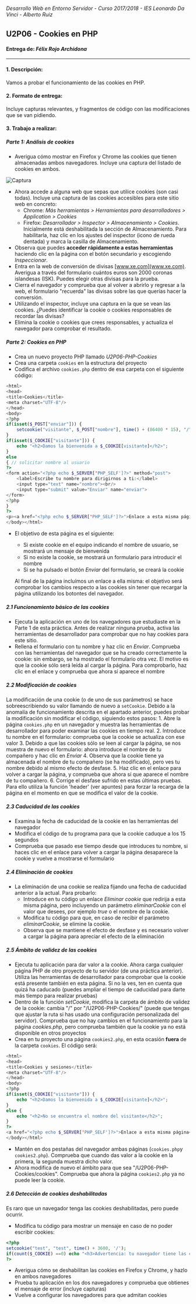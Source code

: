 ###### *Desarrollo Web en Entorno Servidor - Curso 2017/2018 - IES Leonardo Da Vinci - Alberto Ruiz*
## U2P06 - Cookies en PHP
#### Entrega de: *Félix Rojo Archidona*
----
#### 1. Descripción:

Vamos a probar el funcionamiento de las cookies en PHP.

#### 2. Formato de entrega:

Incluye capturas relevantes, y fragmentos de código con las modificaciones que se van pidiendo.

#### 3. Trabajo a realizar:

##### Parte 1: Análisis de cookies

* Averigua cómo mostrar en Firefox y Chrome las cookies que tienen almacenadas ambos navegadores. Incluye una captura del listado de cookies en ambos.

![Captura](imagenes\Captura.PNG)

* Ahora accede a alguna web que sepas que utilice cookies (son casi todas). Incluye una captura de las cookies accesibles para este sitio web en concreto:
  * Chrome: *Más herramientas > Herramientas para desarrolladores > Application > Cookies*
  * Firefox: *Desarrollador > Inspector > Almacenamiento > Cookies*. Inicialmente está deshabilitada la sección de Almacenamiento. Para habilitarla, haz clic en los ajustes del inspector (icono de rueda dentada) y marca la casilla de Almacenamiento.
* Observa que puedes **acceder rápidamente a estas herramientas** haciendo clic en la página con el botón secundario y escogiendo *Inspeccionar*.
* Entra en la web de conversión de divisas [www.xe.com](www.xe.com). Averigua a través del formulario cuántos euros son 2000 coronas islandesas (ISK). Puedes elegir otras divisas para la prueba.
* Cierra el navegador y comprueba que al volver a abrirlo y regresar a la web, el formulario "recuerda" las divisas sobre las que querías hacer la conversión.
* Utilizando el inspector, incluye una captura en la que se vean las cookies. ¿Puedes identificar la cookie o cookies responsables de recordar las divisas?
* Elimina la cookie o cookies que crees responsables, y actualiza el navegador para comprobar el resultado.

##### Parte 2: Cookies en PHP

* Crea un nuevo proyecto PHP llamado *U2P06-PHP-Cookies*
* Crea una carpeta `cookies` en la estructura del proyecto
* Codifica el archivo `cookies.php` dentro de esa carpeta con el siguiente código:

```php
<html>
<head>
<title>Cookies</title>
<meta charset="UTF-8"/>
</head>
<body>
<?php
if(isset($_POST["enviar"])) {
	setcookie("visitante", $_POST["nombre"], time() + (86400 * 15), "/"); // 86400 = segundos en 1 día
}
if(isset($_COOKIE["visitante"])) {
	echo "<h2>Damos la bienvenida a $_COOKIE[visitante]</h2>";
}
else
{ // solicitar nombre al usuario
?>
<form action="<?php echo $_SERVER['PHP_SELF']?>" method="post">
    <label>Escribe tu nombre para dirigirnos a ti:</label>
    <input type="text" name="nombre"><br/>
    <input type="submit" value="Enviar" name="enviar">
</form>
<?php
}
?>
<p><a href="<?php echo $_SERVER['PHP_SELF']?>">Enlace a esta misma página</a></p>
</body></html>
```

* El objetivo de esta página es el siguiente:
  * Si existe cookie en el equipo indicando el nombre de usuario, se mostrará un mensaje de bienvenida
  * Si no existe la cookie, se mostrará un formulario para introducir el nombre
  * Si se ha pulsado el botón *Enviar* del formulario, se creará la cookie

  Al final de la página incluímos un enlace a ella misma: el objetivo será comprobar los cambios respecto a las cookies sin tener que recargar la página utilizando los botontes del navegador.

##### 2.1 Funcionamiento básico de las cookies

* Ejecuta la aplicación en uno de los navegadores que estudiaste en la Parte 1 de esta práctica. Antes de realizar ninguna prueba, activa las herramientas de desarrollador para comprobar que no hay cookies para este sitio.
* Rellena el formulario con tu nombre y haz clic en *Enviar*. Comprueba con las herramientas del navegador que se ha creado correctamente la cookie: sin embargo, se ha mostrado el formulario otra vez. El motivo es que la cookie sólo será leída al cargar la página. Para comprobarlo, haz clic en el enlace y comprueba que ahora sí aparece el nombre

##### 2.2 Modificación de cookies

La modificación de una cookie (o de uno de sus parámetros) se hace sobreescribiendo su valor llamando de nuevo a `setCookie`. Debido a la anomalía de funcionamiento descrita en el apartado anterior, puedes probar la modificación sin modificar el código, siguiendo estos pasos:
    1. Abre la página `cookies.php` en un navegador y muestra las herramientas de desarrollador para poder examinar las cookies en tiempo real.
    2. Introduce tu nombre en el formulario: comprueba que la cookie se actualiza con ese valor
    3. Debido a que las cookies sólo se leen al cargar la página, se nos muestra de nuevo el formulario: ahora introduce el nombre de tu compañero y hac clic en *Enviar*
    4. Observa que la cookie tiene ya almacenada el nombre de tu compañero (se ha modificado), pero ves tu nombre debido al mismo efecto de desfase.
    5. Haz clic en el enlace para volver a cargar la página, y comprueba que ahora sí que aparece el nombre de tu compañero.
    6. Corrige el desfase sufrido en estas últimas pruebas. Para ello utiliza la función 'header' (ver apuntes) para forzar la recarga de la página en el momento en que se modifica el valor de la cookie.

##### 2.3 Caducidad de las cookies

* Examina la fecha de caducidad de la cookie en las herramientas del navegador
* Modifica el código de tu programa para que la cookie caduque a los 15 segundos
* Comprueba que pasado ese tiempo desde que introduces tu nombre, si haces clic en el enlace para volver a cargar la página desaparece la cookie y vuelve a mostrarse el formulario

##### 2.4 Eliminación de cookies

* La eliminación de una cookie se realiza fijando una fecha de caducidad anterior a la actual. Para probarlo:
  * Introduce en tu código un enlace *Eliminar cookie* que redirija a esta misma página, pero incluyendo un parámetro *eliminarCookie* con el valor que desees, por ejemplo *true* o el nombre de la cookie.
  * Modifica tu código para que, en caso de recibir el parámetro *eliminarCookie*, se elimine la cookie.
  * Observa que se mantiene el efecto de desfase y es necesario volver a cargar la página para apreciar el efecto de la eliminación

##### 2.5 Ámbito de validez de las cookies

* Ejecuta tu aplicación para dar valor a la cookie. Ahora carga cualquier página PHP de otro proyecto de tu servidor (de una práctica anterior). Utiliza las herramientas de desarrollador para comprobar que la cookie está presente también en esta página. Si no la ves, ten en cuenta que quizá ha caducado (puedes ampliar el tiempo de caducidad para darte más tiempo para realizar pruebas)
* Dentro de la función *setCookie*, modifica la carpeta de ámbito de validez de la cookie: cambia "/" por "/U2P06-PHP-Cookies/" (puede que tengas que ajustar la ruta si has usado una configuración personalizada del servidor). Comprueba que no hay cambios en el funcionamiento para la página *cookies.php*, pero comprueba también que la cookie ya no está disponible en otros proyectos
* Crea en tu proyecto una página `cookies2.php`, en esta ocasión **fuera** de la carpeta `cookies`. El código será:

```php
<html>
<head>
<title>Cookies y sesiones</title>
<meta charset="UTF-8"/>
</head>
<body>
<?php
if(isset($_COOKIE["visitante"])) {
	echo "<h2>Damos la bienvenida a $_COOKIE[visitante]</h2>";
}
else {
	echo "<h2>No se encuentra el nombre del visitante</h2>";
}
?>
<a href="<?php echo $_SERVER['PHP_SELF']?>">Enlace a esta misma página</a>
</body></html>
```

* Mantén en dos pestañas del navegador ambas páginas (`cookies.php`y `cookies2.php`). Comprueba que cuando das valor a la cookie en la primera, la segunda muestra dicho valor.
* Ahora modifica de nuevo el ámbito para que sea "/U2P06-PHP-Cookies/cookies". Comprueba que ahora la página `cookies2.php` ya no puede leer la cookie.

##### 2.6 Detección de cookies deshabilitadas

Es raro que un navegador tenga las cookies deshabilitadas, pero puede ocurrir.

* Modifica tu código para mostrar un mensaje en caso de no poder escribir cookies:

```php
<?php
setcookie("test", "test", time() + 3600, '/');
if(count($_COOKIE) ==0) echo "<h3>Advertencia: tu navegador tiene las cookies deshabilitadas. Esta aplicación no funcionará</h3>";
?>
```
* Averigua cómo se deshabilitan las cookies en Firefox y Chrome, y hazlo en ambos navegadores
* Prueba tu aplicación en los dos navegadores y comprueba que obtienes el mensaje de error (incluye capturas)
* Vuelve a configurar los navegadores para que admitan cookies
